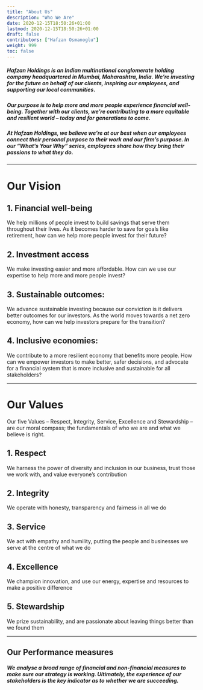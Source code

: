 ```yaml
---
title: "About Us"
description: "Who We Are"
date: 2020-12-15T18:50:26+01:00
lastmod: 2020-12-15T18:50:26+01:00
draft: false
contributors: ["Hafzan Osmanoglu"]
weight: 999
toc: false
---
```


##### Hafzan Holdings is an Indian multinational conglomerate holding company headquartered in Mumbai, Maharashtra, India. We’re investing for the future on behalf of our clients, inspiring our employees, and supporting our local communities.

##### Our purpose is to help more and more people experience financial well-being. Together with our clients, we’re contributing to a more equitable and resilient world – today and for generations to come.

##### At Hafzan Holdings, we believe we’re at our best when our employees connect their personal purpose to their work and our firm’s purpose. In our “What’s Your Why” series, employees share how they bring their passions to what they do.

<hr>

# Our Vision

<section class="section container-fluid" style="margin:0px;" >
  <div>
        <div>
            <h1>1. Financial well-being</h1>
            <p class="lead">We help millions of people invest to build savings that serve them throughout their lives. As it becomes harder to save for goals like retirement, how can we help more people invest for their future?
            </p>
        </div>
    </div>
    <div>
        <div>
            <h1>2. Investment access</h1>
            <p class="lead">We make investing easier and more affordable. How can we use our expertise to help more and more people invest?
            </p>
        </div>
    </div>
    <div>
        <div>
            <h1>3. Sustainable outcomes:</h1>
            <p class="lead">We advance sustainable investing because our conviction is it delivers better outcomes for our investors. As the world moves towards a net zero economy, how can we help investors prepare for the transition?
        </div>
    </div>
    <div>
        <div>
            <h1>4. Inclusive economies:</h1>
            <p class="lead">We contribute to a more resilient economy that benefits more people. How can we empower investors to make better, safer decisions, and advocate for a financial system that is more inclusive and sustainable for all stakeholders?
            </p>
        </div>
    </div>
</section>
<hr>

# Our Values

Our five Values – Respect, Integrity, Service, Excellence and Stewardship – are our moral compass; the fundamentals of who we are and what we believe is right.

<section class="section container-fluid" style="margin:0px;" >
  <div>
        <div>
            <h1>1. Respect</h1>
            <p class="lead">We harness the power of diversity and inclusion in our business, trust those we work with, and value everyone’s contribution
            </p>
        </div>
    </div>
    <div>
        <div>
            <h1>2. Integrity</h1>
            <p class="lead">We operate with honesty, transparency and fairness in all we do
            </p>
        </div>
    </div>
    <div>
        <div>
            <h1>3. Service</h1>
            <p class="lead">We act with empathy and humility, putting the people and businesses we serve at the centre of what we do
        </div>
    </div>
    <div>
        <div>
            <h1>4. Excellence</h1>
            <p class="lead">We champion innovation, and use our energy, expertise and resources to make a positive difference
            </p>
        </div>
    </div>
    <div>
        <div>
            <h1>5. Stewardship</h1>
            <p class="lead">We prize sustainability, and are passionate about leaving things better than we found them
        </div>
    </div>
</section>
<hr>

## Our Performance measures

##### We analyse a broad range of financial and non-financial measures to make sure our strategy is working. Ultimately, the experience of our stakeholders is the key indicator as to whether we are succeeding.
